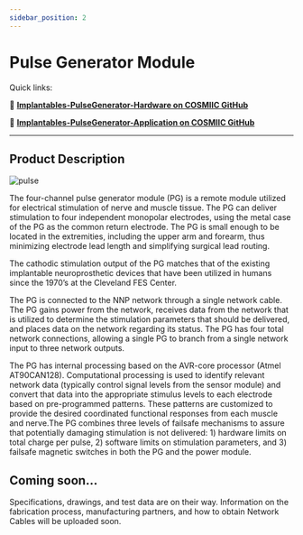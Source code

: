```yaml
---
sidebar_position: 2
---
```


# Pulse Generator Module

Quick links:

:link: **[Implantables-PulseGenerator-Hardware on COSMIIC GitHub](https://github.com/COSMIIC-Inc/Implantables-PulseGenerator-Hardware)**

:link: **[Implantables-PulseGenerator-Application on COSMIIC GitHub](https://github.com/COSMIIC-Inc/Implantables-PulseGenerator-Application)**


---

## Product Description

![pulse](./img/pg.png)

The four-channel pulse generator module (PG) is a remote module utilized for electrical 
stimulation of nerve and muscle tissue. The PG can deliver stimulation to four 
independent monopolar electrodes, using the metal case of the PG as the common return 
electrode. The PG is small enough to be located in the extremities, including the upper arm 
and forearm, thus minimizing electrode lead length and simplifying surgical lead routing.

The cathodic stimulation output of the PG matches that of the existing implantable neuroprosthetic devices that have been utilized in humans since the 1970’s at the Cleveland FES Center.

The PG is connected to the NNP network through a single network cable.  The PG gains power from the network, receives data from the network that is utilized to determine the stimulation parameters that should be delivered, and places data on the network regarding its status. The PG has four total network connections, allowing a single PG to branch from a single network input to three network outputs.

The PG has internal processing based on the AVR-core processor (Atmel AT90CAN128).  Computational processing is used to identify relevant network data (typically control signal levels from the sensor module) and convert that data into the appropriate stimulus levels to each electrode based on pre-programmed patterns.  These patterns are customized to provide the desired coordinated functional responses from each muscle and nerve.The PG combines three levels of failsafe mechanisms to assure that potentially damaging stimulation is not delivered:  1) hardware limits on total charge per pulse, 2) software limits on stimulation parameters, and 3) failsafe magnetic switches in both the PG and the power module.

## Coming soon...

Specifications, drawings, and test data are on their way.
Information on the fabrication process, manufacturing partners, and how to obtain Network Cables will be uploaded soon.

